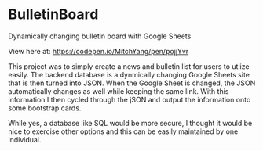 # BulletinBoard
Dynamically changing bulletin board with Google Sheets

View here at: https://codepen.io/MitchYang/pen/pojjYvr

This project was to simply create a news and bulletin list for users to utlize easily. 
The backend database is a dynmically changing Google Sheets site that is then turned into JSON.
When the Google Sheet is changed, the JSON automatically changes as well while keeping the same link.
With this information I then cycled through the jSON and output the information onto some bootstrap cards.

While yes, a database like SQL would be more secure, I thought it would be nice to exercise other options 
and this can be easily maintained by one individual.

